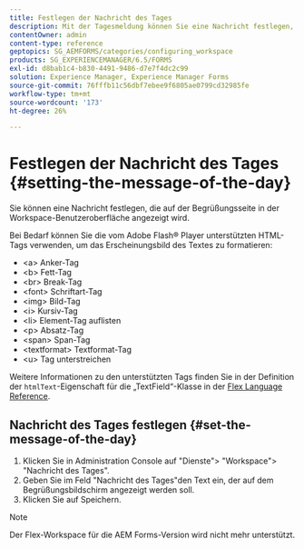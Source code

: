 ```yaml
---
title: Festlegen der Nachricht des Tages
description: Mit der Tagesmeldung können Sie eine Nachricht festlegen, die auf der Begrüßungsseite in der Workspace-Benutzeroberfläche angezeigt werden soll.
contentOwner: admin
content-type: reference
geptopics: SG_AEMFORMS/categories/configuring_workspace
products: SG_EXPERIENCEMANAGER/6.5/FORMS
exl-id: d8bab1c4-b830-4491-9486-d7e7f4dc2c99
solution: Experience Manager, Experience Manager Forms
source-git-commit: 76fffb11c56dbf7ebee9f6805ae0799cd32985fe
workflow-type: tm+mt
source-wordcount: '173'
ht-degree: 26%

---
```


# Festlegen der Nachricht des Tages {#setting-the-message-of-the-day}

Sie können eine Nachricht festlegen, die auf der Begrüßungsseite in der Workspace-Benutzeroberfläche angezeigt wird.

Bei Bedarf können Sie die vom Adobe Flash® Player unterstützten HTML-Tags verwenden, um das Erscheinungsbild des Textes zu formatieren:

* &lt;a> Anker-Tag
* &lt;b> Fett-Tag
* &lt;br> Break-Tag
* &lt;font> Schriftart-Tag
* &lt;img> Bild-Tag
* &lt;i> Kursiv-Tag
* &lt;li> Element-Tag auflisten
* &lt;p> Absatz-Tag
* &lt;span> Span-Tag
* &lt;textformat> Textformat-Tag
* &lt;u> Tag unterstreichen

Weitere Informationen zu den unterstützten Tags finden Sie in der Definition der `htmlText`-Eigenschaft für die „TextField“-Klasse in der [Flex Language Reference](https://flex.apache.org/de/).

## Nachricht des Tages festlegen {#set-the-message-of-the-day}

1. Klicken Sie in Administration Console auf &quot;Dienste&quot;> &quot;Workspace&quot;> &quot;Nachricht des Tages&quot;.
1. Geben Sie im Feld &quot;Nachricht des Tages&quot;den Text ein, der auf dem Begrüßungsbildschirm angezeigt werden soll.
1. Klicken Sie auf Speichern.

>[!NOTE]
>
>Der Flex-Workspace für die AEM Forms-Version wird nicht mehr unterstützt.
